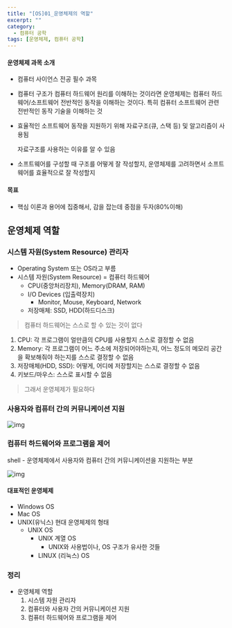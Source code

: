 ```yaml
---
title: "[OS]01_운영체제의 역할"
excerpt: ""
category:
  - 컴퓨터 공학
tags: [운영체제, 컴퓨터 공학]
---
```


#### 운영체제 과목 소개

- 컴퓨터 사이언스 전공 필수 과목

- 컴퓨터 구조가 컴퓨터 하드웨어 원리를 이해하는 것이라면 운영체제는 컴퓨터 하드웨어/소프트웨어 전반적인 동작을 이해하는 것이다. 특히 컴퓨터 소프트웨어 관련 전반적인 동작 기술을 이해하는 것

- 효율적인 소프트웨어 동작을 지원하기 위해 자료구조(큐, 스택 등) 및 알고리즘이 사용됨

  자료구조를 사용하는 이유를 알 수 있음

- 소프트웨어를 구성할 때 구조를 어떻게 잘 작성할지, 운영체제를 고려하면서 소프트웨어를 효율적으로 잘 작성할지



#### 목표

- 핵심 이론과 용어에 집중해서, 감을 잡는데 중점을 두자(80%이해)



## 운영체제 역할

### 시스템 자원(System Resource) 관리자

- Operating System 또는 OS라고 부름
- 시스템 자원(System Resource) = 컴퓨터 하드웨어
  - CPU(중앙처리장치), Memory(DRAM, RAM)
  - I/O Devices (입출력장치)
    - Monitor, Mouse, Keyboard, Network
  - 저장매체: SSD, HDD(하드디스크)

> 컴퓨터 하드웨어는 스스로 할 수 있는 것이 없다

1. CPU: 각 프로그램이 얼만큼의 CPU를 사용할지 스스로 결정할 수 없음
2. Memory: 각 프로그램이 어느 주소에 저장되어야하는지, 어느 정도의 메모리 공간을 확보해줘야 하는지를 스스로 결정할 수 없음
3. 저장매체(HDD, SSD): 어떻게, 어디에 저장할지는 스스로 결정할 수 없음
4. 키보드/마우스: 스스로 표시할 수 없음

> 그래서 운영체제가 필요하다



### 사용자와 컴퓨터 간의 커뮤니케이션 지원

![img](https://media.vlpt.us/images/min1378/post/62719f32-3006-4217-bbb3-29fe25967c0b/%EC%9A%B4%EC%98%81%EC%B2%B4%EC%A0%9C-1.png)

### 컴퓨터 하드웨어와 프로그램을 제어

shell - 운영체제에서 사용자와 컴퓨터 간의 커뮤니케이션을 지원하는 부분

![img](https://media.vlpt.us/images/underlier12/post/6777ac36-abec-458e-832d-5ddbfecad7c9/image.png)







#### 대표적인 운영체제

- Windows OS
- Mac OS
- UNIX(유닉스) 현대 운영체제의 형태
  - UNIX OS
    - UNIX 계열 OS
      - UNIX와 사용법이나, OS 구조가 유사한 것들
    - LINUX (리눅스) OS



### 정리

- 운영체제 역할
  1. 시스템 자원 관리자
  2. 컴퓨터와 사용자 간의 커뮤니케이션 지원
  3. 컴퓨터 하드웨어와 프로그램을 제어